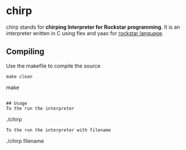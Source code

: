 # chirp
chirp stands for **chirping Interpreter for Rockstar programming**. It is an
interpreter written in C using flex and yaac for [rockstar language](https://github.com/dylanbeattie/rockstar).

## Compiling
Use the makefile to compile the source
```
make clean
```
make
```

## Usage
To the run the interpreter
```
./chirp
```
To the run the interpreter with filename

```
./chirp filename
```
